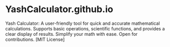 # YashCalculator.github.io
Yash Calculator: A user-friendly tool for quick and accurate mathematical calculations. Supports basic operations, scientific functions, and provides a clear display of results. Simplify your math with ease. Open for contributions. [MIT License]
